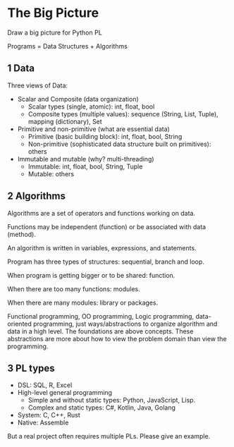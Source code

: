 # The Big Picture

Draw a big picture for Python PL

Programs = Data Structures + Algorithms

## 1 Data

Three views of Data:

- Scalar and Composite (data organization)
  - Scalar types (single, atomic): int, float, bool
  - Composite types (multiple values): sequence (String, List, Tuple), mapping (dictionary), Set
- Primitive and non-primitive (what are essential data)
  - Primitive (basic building block): int, float, bool, String
  - Non-primitive (sophisticated data structure built on primitives): others
- Immutable and mutable (why? multi-threading)
  - Immutable: int, float, bool, String, Tuple
  - Mutable: others

## 2 Algorithms

Algorithms are a set of operators and functions working on data.

Functions may be independent (function) or be associated with data (method).

An algorithm is written in variables, expressions, and statements.

Program has three types of structures: sequential, branch and loop.

When program is getting bigger or to be shared: function.

When there are too many functions: modules.

When there are many modules: library or packages.

Functional programming, OO programming, Logic programming, data-oriented programming, just ways/abstractions to organize algorithm and data in a high level. The foundations are above concepts. These abstractions are more about how to view the problem domain than view the programming.

## 3 PL types

- DSL: SQL, R, Excel
- High-level general programming
  - Simple and without static types: Python, JavaScript, Lisp.
  - Complex and static types: C#, Kotlin, Java, Golang
- System: C, C++, Rust
- Native: Assemble

But a real project often requires multiple PLs. Please give an example.

